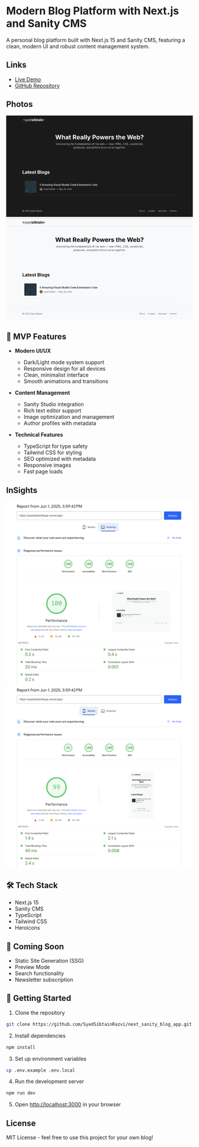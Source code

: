 # Modern Blog Platform with Next.js and Sanity CMS

A personal blog platform built with Next.js 15 and Sanity CMS, featuring a clean, modern UI and robust content management system.

## Links

- [Live Demo](https://syedsibtainblogs.vercel.app/)
- [GitHub Repository](https://github.com/SyedSibtainRazvi/next_sanity_blog_app)

## Photos

![Home Page Dark Mode](public/dark1.png)
![Home Page Light Mode](public/light1.png)

## 🚀 MVP Features

- **Modern UI/UX**

  - Dark/Light mode system support
  - Responsive design for all devices
  - Clean, minimalist interface
  - Smooth animations and transitions

- **Content Management**

  - Sanity Studio integration
  - Rich text editor support
  - Image optimization and management
  - Author profiles with metadata

- **Technical Features**
  - TypeScript for type safety
  - Tailwind CSS for styling
  - SEO optimized with metadata
  - Responsive images
  - Fast page loads

## InSights

![Desktop](public/perf_desk.png)
![Mobile](public/perf_mobile.png)

## 🛠️ Tech Stack

- Next.js 15
- Sanity CMS
- TypeScript
- Tailwind CSS
- Heroicons

## 🚀 Coming Soon

- Static Site Generation (SSG)
- Preview Mode
- Search functionality
- Newsletter subscription

## 🚀 Getting Started

1. Clone the repository

```bash
git clone https://github.com/SyedSibtainRazvi/next_sanity_blog_app.git
```

2. Install dependencies

```bash
npm install
```

3. Set up environment variables

```bash
cp .env.example .env.local
```

4. Run the development server

```bash
npm run dev
```

5. Open [http://localhost:3000](http://localhost:3000) in your browser

## License

MIT License - feel free to use this project for your own blog!
